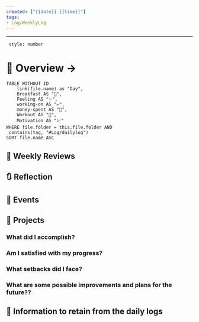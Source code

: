 ```yaml
---
created: ["{{date}} {{time}}"]
tags: 
- Log/WeeklyLog
---
```

___
```toc
 style: number
```
# 🌌 Overview -> 
```dataview
TABLE WITHOUT ID
	link(file.name) as "Day",
	Breakfast AS "🍜",
	Feeling AS "✨",
	working-on AS "✏️",
	money-spent AS "💸",
	Workout AS "💪",
	Motivation AS "💹"
WHERE file.folder = this.file.folder AND
 contains(tag, "#Log/dailylog") 
SORT file.name ASC
```

## 📑 Weekly Reviews

## 🔃 Reflection
## 📜 Events
## 📃 Projects
### **What did I accomplish?**
### **Am I satisfied with my progress?**
### **What setbacks did I face?**
### **What are some possible improvements and plans for the future??**
## 💾 Information to retain from the daily logs